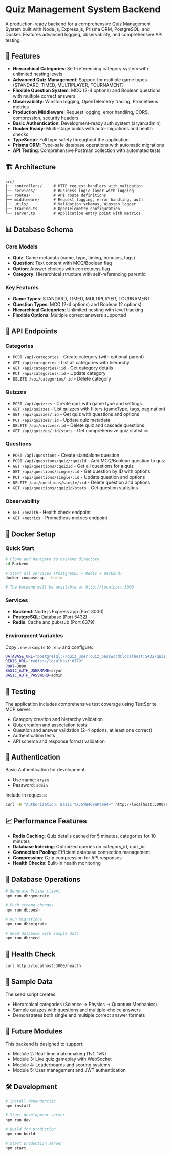 # Quiz Management System Backend

A production-ready backend for a comprehensive Quiz Management System built with Node.js, Express.js, Prisma ORM, PostgreSQL, and Docker. Features advanced logging, observability, and comprehensive API testing.

## 🚀 Features

- **Hierarchical Categories**: Self-referencing category system with unlimited nesting levels
- **Advanced Quiz Management**: Support for multiple game types (STANDARD, TIMED, MULTIPLAYER, TOURNAMENT)
- **Flexible Question System**: MCQ (2-4 options) and Boolean questions with multiple correct answers
- **Observability**: Winston logging, OpenTelemetry tracing, Prometheus metrics
- **Production Middleware**: Request logging, error handling, CORS, compression, security headers
- **Basic Authentication**: Development-ready auth system (aryan:admin)
- **Docker Ready**: Multi-stage builds with auto-migrations and health checks
- **TypeScript**: Full type safety throughout the application
- **Prisma ORM**: Type-safe database operations with automatic migrations
- **API Testing**: Comprehensive Postman collection with automated tests

## 🏗 Architecture

```
src/
├── controllers/     # HTTP request handlers with validation
├── services/        # Business logic layer with logging
├── routes/          # API route definitions
├── middleware/      # Request logging, error handling, auth
├── utils/           # Validation schemas, Winston logger
├── tracing.ts       # OpenTelemetry configuration
└── server.ts        # Application entry point with metrics
```

## 📊 Database Schema

### Core Models
- **Quiz**: Game metadata (name, type, timing, bonuses, tags)
- **Question**: Text content with MCQ/Boolean flag
- **Option**: Answer choices with correctness flag
- **Category**: Hierarchical structure with self-referencing parentId

### Key Features
- **Game Types**: STANDARD, TIMED, MULTIPLAYER, TOURNAMENT
- **Question Types**: MCQ (2-4 options) and Boolean (2 options)
- **Hierarchical Categories**: Unlimited nesting with level tracking
- **Flexible Options**: Multiple correct answers supported

## 🔌 API Endpoints

### Categories
- `POST /api/categories` - Create category (with optional parent)
- `GET /api/categories` - List all categories with hierarchy
- `GET /api/categories/:id` - Get category details
- `PUT /api/categories/:id` - Update category
- `DELETE /api/categories/:id` - Delete category

### Quizzes
- `POST /api/quizzes` - Create quiz with game type and settings
- `GET /api/quizzes` - List quizzes with filters (gameType, tags, pagination)
- `GET /api/quizzes/:id` - Get quiz with questions and options
- `PUT /api/quizzes/:id` - Update quiz metadata
- `DELETE /api/quizzes/:id` - Delete quiz and cascade questions
- `GET /api/quizzes/:id/stats` - Get comprehensive quiz statistics

### Questions
- `POST /api/questions` - Create standalone question
- `POST /api/questions/quiz/:quizId` - Add MCQ/Boolean question to quiz
- `GET /api/questions/:quizId` - Get all questions for a quiz
- `GET /api/questions/single/:id` - Get question by ID with options
- `PUT /api/questions/single/:id` - Update question and options
- `DELETE /api/questions/single/:id` - Delete question and options
- `GET /api/questions/:quizId/stats` - Get question statistics

### Observability
- `GET /health` - Health check endpoint
- `GET /metrics` - Prometheus metrics endpoint

## 🐳 Docker Setup

### Quick Start
```bash
# Clone and navigate to backend directory
cd Backend

# Start all services (PostgreSQL + Redis + Backend)
docker-compose up --build

# The backend will be available at http://localhost:3000
```

### Services
- **Backend**: Node.js Express app (Port 3000)
- **PostgreSQL**: Database (Port 5432)
- **Redis**: Cache and pub/sub (Port 6379)

### Environment Variables
Copy `.env.example` to `.env` and configure:
```bash
DATABASE_URL="postgresql://quiz_user:quiz_password@localhost:5432/quiz_db?schema=public"
REDIS_URL="redis://localhost:6379"
PORT=3000
BASIC_AUTH_USERNAME=aryan
BASIC_AUTH_PASSWORD=admin
```

## 🧪 Testing

The application includes comprehensive test coverage using TestSprite MCP server:

- Category creation and hierarchy validation
- Quiz creation and association tests
- Question and answer validation (2-4 options, at least one correct)
- Authentication tests
- API schema and response format validation

## 🔐 Authentication

Basic Authentication for development:
- Username: `aryan`
- Password: `admin`

Include in requests:
```bash
curl -H "Authorization: Basic YXJ5YW46YWRtaW4=" http://localhost:3000/api/categories
```

## 📈 Performance Features

- **Redis Caching**: Quiz details cached for 5 minutes, categories for 10 minutes
- **Database Indexing**: Optimized queries on category_id, quiz_id
- **Connection Pooling**: Efficient database connection management
- **Compression**: Gzip compression for API responses
- **Health Checks**: Built-in health monitoring

## 🔄 Database Operations

```bash
# Generate Prisma client
npm run db:generate

# Push schema changes
npm run db:push

# Run migrations
npm run db:migrate

# Seed database with sample data
npm run db:seed
```

## 🚦 Health Check

```bash
curl http://localhost:3000/health
```

## 📝 Sample Data

The seed script creates:
- Hierarchical categories (Science → Physics → Quantum Mechanics)
- Sample quizzes with questions and multiple-choice answers
- Demonstrates both single and multiple correct answer formats

## 🔮 Future Modules

This backend is designed to support:
- Module 2: Real-time matchmaking (1v1, 1vN)
- Module 3: Live quiz gameplay with WebSocket
- Module 4: Leaderboards and scoring systems
- Module 5: User management and JWT authentication

## 🛠 Development

```bash
# Install dependencies
npm install

# Start development server
npm run dev

# Build for production
npm run build

# Start production server
npm start
```
